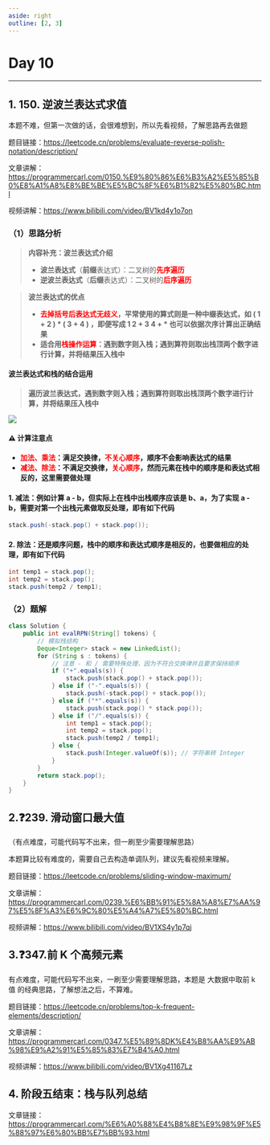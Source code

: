 ```yaml
---
aside: right
outline: [2, 3]
---
```


# Day 10

---

## 1. 150. 逆波兰表达式求值

本题不难，但第一次做的话，会很难想到，所以先看视频，了解思路再去做题

题目链接：https://leetcode.cn/problems/evaluate-reverse-polish-notation/description/

文章讲解：https://programmercarl.com/0150.%E9%80%86%E6%B3%A2%E5%85%B0%E8%A1%A8%E8%BE%BE%E5%BC%8F%E6%B1%82%E5%80%BC.html

视频讲解：https://www.bilibili.com/video/BV1kd4y1o7on

### （1）思路分析

> **内容补充：波兰表达式介绍**
>
> - **波兰表达式**（**前缀**表达式）：二叉树的<span style = "color:red;font-weight:bold">先序遍历</span>
> - **逆波兰表达式**（**后缀**表达式）：二叉树的<span style = "color:red;font-weight:bold">后序遍历</span>

> **波兰表达式的优点**
>
> - <span style = "color:red;font-weight:bold">去掉括号后表达式无歧义</span>**，平常使用的算式则是一种中缀表达式，如 ( 1 + 2 ) \* ( 3 + 4 ) ，即便写成 1 2 + 3 4 + \* 也可以依据次序计算出正确结果**
> - **适合用<span style = "color:red;font-weight:bold">栈操作运算</span>：遇到数字则入栈；遇到算符则取出栈顶两个数字进行计算，并将结果压入栈中**

#### 波兰表达式和栈的结合运用

> **遍历波兰表达式，遇到数字则入栈；遇到算符则取出栈顶两个数字进行计算，并将结果压入栈中**

<image src="https://file1.kamacoder.com/i/algo/150.%E9%80%86%E6%B3%A2%E5%85%B0%E8%A1%A8%E8%BE%BE%E5%BC%8F%E6%B1%82%E5%80%BC.gif" style="margin-left: 20s0px;"/>

#### ⚠️ 计算注意点

- **<span style = "color:red;font-weight:bold">加法、乘法</span>：满足交换律，<span style = "color:red;font-weight:bold">不关心顺序</span>，顺序不会影响表达式的结果**
- **<span style = "color:red;font-weight:bold">减法、除法</span>：不满足交换律，<span style = "color:red;font-weight:bold">关心顺序</span>，然而元素在栈中的顺序是和表达式相反的，这里需要做处理**

#### 1. 减法：例如计算 a - b，但实际上在栈中出栈顺序应该是 b、a，为了实现 a - b，需要对第一个出栈元素做取反处理，即有如下代码

```java
stack.push(-stack.pop() + stack.pop());
```

#### 2. 除法：还是顺序问题，栈中的顺序和表达式顺序是相反的，也要做相应的处理，即有如下代码

```java
int temp1 = stack.pop();
int temp2 = stack.pop();
stack.push(temp2 / temp1);
```

### （2）题解

```java
class Solution {
    public int evalRPN(String[] tokens) {
        // 模拟栈结构
        Deque<Integer> stack = new LinkedList();
        for (String s : tokens) {
            // 注意 - 和 / 需要特殊处理，因为不符合交换律并且要求保持顺序
            if ("+".equals(s)) {
                stack.push(stack.pop() + stack.pop());
            } else if ("-".equals(s)) {
                stack.push(-stack.pop() + stack.pop());
            } else if ("*".equals(s)) {
                stack.push(stack.pop() * stack.pop());
            } else if ("/".equals(s)) {
                int temp1 = stack.pop();
                int temp2 = stack.pop();
                stack.push(temp2 / temp1);
            } else {
                stack.push(Integer.valueOf(s)); // 字符串转 Integer
            }
        }
        return stack.pop();
    }
}
```

## 2.❓239. 滑动窗口最大值

（有点难度，可能代码写不出来，但一刷至少需要理解思路）

本题算比较有难度的，需要自己去构造单调队列，建议先看视频来理解。

题目链接：https://leetcode.cn/problems/sliding-window-maximum/

文章讲解：https://programmercarl.com/0239.%E6%BB%91%E5%8A%A8%E7%AA%97%E5%8F%A3%E6%9C%80%E5%A4%A7%E5%80%BC.html

视频讲解：https://www.bilibili.com/video/BV1XS4y1p7qj

## 3.❓347.前 K 个高频元素

有点难度，可能代码写不出来，一刷至少需要理解思路，本题是 大数据中取前 k 值 的经典思路，了解想法之后，不算难。

题目链接：https://leetcode.cn/problems/top-k-frequent-elements/description/

文章讲解：https://programmercarl.com/0347.%E5%89%8DK%E4%B8%AA%E9%AB%98%E9%A2%91%E5%85%83%E7%B4%A0.html

视频讲解：https://www.bilibili.com/video/BV1Xg41167Lz

## 4. 阶段五结束：栈与队列总结

文章链接：https://programmercarl.com/%E6%A0%88%E4%B8%8E%E9%98%9F%E5%88%97%E6%80%BB%E7%BB%93.html
